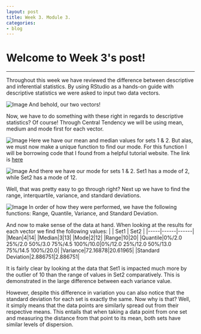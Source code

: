 ```yaml
---
layout: post
title: Week 3. Module 3.
categories:
- blog
---
```


# Welcome to Week 3's post!

---
Throughout this week we have reviewed the difference between descriptive and inferential statistics.
By using RStudio as a hands-on guide with descriptive statistics we were asked to input two data vectors.

![Image](https://raw.githubusercontent.com/ScottAustinYoung/scottaustinyoung.github.io/master/assets/css/m3Input.png)
And behold, our two vectors!

Now, we have to do something with these right in regards to descriptive statistics? Of course!
Through Central Tendency we will be using mean, medium and mode first for each vector.

![Image](https://raw.githubusercontent.com/ScottAustinYoung/scottaustinyoung.github.io/master/assets/css/m3meanMedian.png)
Here we have our mean and median values for sets 1 & 2. But alas, we must now make a unique function to find our mode.
For this function I will be borrowing code that I found from a helpful tutorial website. The link is [here](https://www.tutorialspoint.com/r/r_mean_median_mode.htm)

![Image](https://raw.githubusercontent.com/ScottAustinYoung/scottaustinyoung.github.io/master/assets/css/m3Mode.png)
And there we have our mode for sets 1 & 2. Set1 has a mode of 2, while Set2 has a mode of 12.

Well, that was pretty easy to go through right? Next up we have to find the range, interquartile, variance, and standard deviations.

![Image](https://raw.githubusercontent.com/ScottAustinYoung/scottaustinyoung.github.io/master/assets/css/m3RangeQuantileVarianceSd.png)
In order of how they were performed, we have the following functions: Range, Quantile, Variance, and Standard Deviation.

And now to make sense of the data at hand. When looking at the results for each vector we find the following values:
|     | Set1 | Set2 |
|-----|------|------|
|Mean|4|14|
|Median|3|13|
|Mode|2|12|
|Range|10|20|
|Quantile|0%/2.0 25%/2.0 50%/3.0 75%/4.5 100%/10.0|0%/12.0 25%/12.0 50%/13.0 75%/14.5 100%/20.0|
|Variance|72.16878|20.61965|
|Standard Deviation|2.886751|2.886751|


It is fairly clear by looking at the data that Set1 is impacted much more by the outlier of 10 than
the range of values in Set2 comparatively. This is demonstrated in the large difference between each
variance value.

However, despite this difference in variation you can also notice that the standard deviation for each
set is exactly the same. Now why is that? Well, it simply means that the data points are similarly spread
out from their respective means. This entails that when taking a data point from one set and measuring the
distance from that point to its mean, both sets have similar levels of dispersion.
